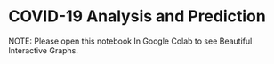 # COVID-19 Analysis and Prediction

NOTE: Please open this notebook In Google Colab to see Beautiful Interactive Graphs.
